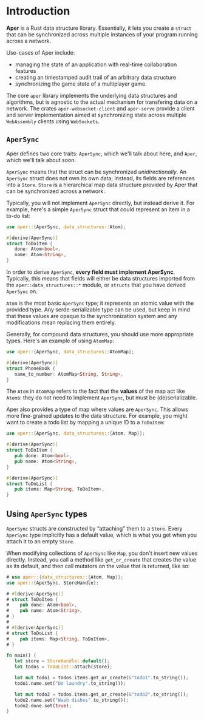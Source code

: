 # Introduction

**Aper** is a Rust data structure library. Essentially, it lets you create a `struct` that can be synchronized across multiple instances of your program running across a network.

Use-cases of Aper include:
- managing the state of an application with real-time collaboration features
- creating an timestamped audit trail of an arbitrary data structure
- synchronizing the game state of a multiplayer game.

The core `aper` library implements the underlying data structures and algorithms, but is agnostic to the
actual mechanism for transfering data on a network. The crates `aper-websocket-client` and `aper-serve` provide a client
and server implementation aimed at synchronizing state across multiple `WebAssembly` clients using `WebSockets`.

## `AperSync`

Aper defines two core traits: `AperSync`, which we'll talk about here, and `Aper`, which we'll talk about soon.

`AperSync` means that the struct can be synchronized *unidirectionally*. An `AperSync` struct does not own its own data; instead, its fields are references into a `Store`. `Store` is a hierarchical map data structure provided by Aper that can be synchronized across a network.

Typically, you will not implement `AperSync` directly, but instead derive it. For example, here's a simple `AperSync` struct that could represent an item in a to-do list:

```rust
use aper::{AperSync, data_structures::Atom};

#[derive(AperSync)]
struct ToDoItem {
   done: Atom<bool>,
   name: Atom<String>,
}
```

In order to derive `AperSync`, **every field must implement AperSync**. Typically, this means that fields will either be data structures imported from the `aper::data_structures::*` module, or `structs` that you have derived `AperSync` on.

`Atom` is the most basic `AperSync` type; it represents an atomic value with the provided type. Any serde-serializable type can be used, but keep in mind that these values are opaque to the synchronization system and any modifications mean replacing them entirely.

Generally, for compound data structures, you should use more appropriate types. Here's an example of using `AtomMap`:

```rust
use aper::{AperSync, data_structures::AtomMap};

#[derive(AperSync)]
struct PhoneBook {
   name_to_number: AtomMap<String, String>,
}
```

The `Atom` in `AtomMap` refers to the fact that the **values** of the map act like `Atom`s: they do not need to implement `AperSync`, but must be (de)serializable.

Aper also provides a type of map where values are `AperSync`. This allows more fine-grained updates to the data structure. For example, you might want to create a todo list by mapping a unique ID to a `ToDoItem`:

```rust
use aper::{AperSync, data_structures::{Atom, Map}};

#[derive(AperSync)]
struct ToDoItem {
   pub done: Atom<bool>,
   pub name: Atom<String>,
}

#[derive(AperSync)]
struct ToDoList {
   pub items: Map<String, ToDoItem>,
}
```

## Using `AperSync` types

`AperSync` structs are constructed by “attaching” them to a `Store`. Every `AperSync` type implicitly has a default
value, which is what you get when you attach it to an empty `Store`.

When modifying collections of `AperSync` like `Map`, you don't insert new values directly. Instead, you call a method like
`get_or_create` that creates the value as its default, and then call mutators on the value that is returned, like so:

```rust
# use aper::{data_structures::{Atom, Map}};
use aper::{AperSync, StoreHandle};

# #[derive(AperSync)]
# struct ToDoItem {
#    pub done: Atom<bool>,
#    pub name: Atom<String>,
# }
# 
# #[derive(AperSync)]
# struct ToDoList {
#    pub items: Map<String, ToDoItem>,
# }

fn main() {
   let store = StoreHandle::default();
   let todos = ToDoList::attach(store);

   let mut todo1 = todos.items.get_or_create(&"todo1".to_string());
   todo1.name.set("Do laundry".to_string());

   let mut todo2 = todos.items.get_or_create(&"todo2".to_string());
   todo2.name.set("Wash dishes".to_string());
   todo2.done.set(true);
}
```
